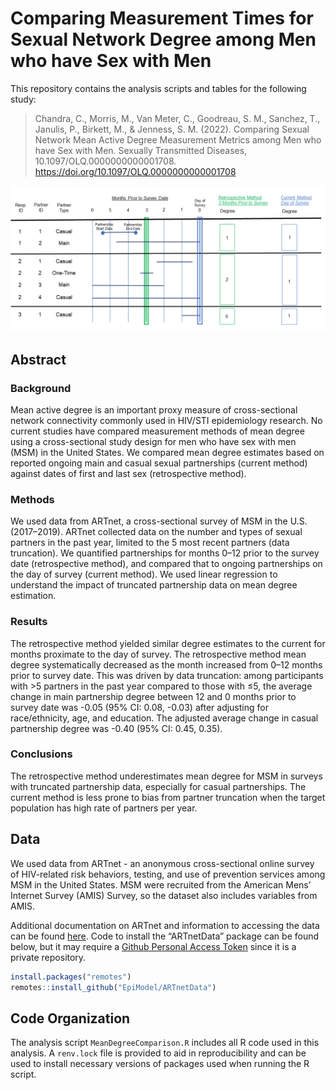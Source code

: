 # Comparing Measurement Times for Sexual Network Degree among Men who have Sex with Men


This repository contains the analysis scripts and tables for the following study:

> Chandra, C., Morris, M., Van Meter, C., Goodreau, S. M., Sanchez, T., Janulis, P., Birkett, M., & Jenness, S. M. (2022). Comparing Sexual Network Mean Active Degree Measurement Metrics among Men who have Sex with Men. Sexually Transmitted Diseases, 10.1097/OLQ.0000000000001708. https://doi.org/10.1097/OLQ.0000000000001708

<img src="https://github.com/EpiModel/Mean-Degree-Analysis/blob/master/Figures/Figure1.png">

## Abstract

### Background

Mean active degree is an important proxy measure of cross-sectional network connectivity commonly used in HIV/STI epidemiology research. No current studies have compared measurement methods of mean degree using a cross-sectional study design for men who have sex with men (MSM) in the United States. We compared mean degree estimates based on reported ongoing main and casual sexual partnerships (current method) against dates of first and last sex (retrospective method).

### Methods

We used data from ARTnet, a cross-sectional survey of MSM in the U.S. (2017–2019). ARTnet collected data on the number and types of sexual partners in the past year, limited to the 5 most recent partners (data truncation). We quantified partnerships for months 0–12 prior to the survey date (retrospective method), and compared that to ongoing partnerships on the day of survey (current method). We used linear regression to understand the impact of truncated partnership data on mean degree estimation.

### Results

The retrospective method yielded similar degree estimates to the current for months proximate to the day of survey. The retrospective method mean degree systematically decreased as the month increased from 0–12 months prior to survey date. This was driven by data truncation: among participants with >5 partners in the past year compared to those with ≤5, the average change in main partnership degree between 12 and 0 months prior to survey date was -0.05 (95% CI:  0.08, -0.03) after adjusting for race/ethnicity, age, and education. The adjusted average change in casual partnership degree was -0.40 (95% CI:  0.45,  0.35).

### Conclusions

The retrospective method underestimates mean degree for MSM in surveys with truncated partnership data, especially for casual partnerships. The current method is less prone to bias from partner truncation when the target population has high rate of partners per year.

## Data

We used data from ARTnet - an anonymous cross-sectional online survey of HIV-related risk behaviors, testing, and use of prevention services among MSM in the United States. MSM were recruited from the American Mens’ Internet Survey (AMIS) Survey, so the dataset also includes variables from AMIS.

Additional documentation on ARTnet and information to accessing the data can be found [here](https://github.com/EpiModel/ARTnetData). Code to install the “ARTnetData” package can be found below, but it may require a [Github Personal Access Token](https://help.github.com/en/articles/creating-a-personal-access-token-for-the-command-line) since it is a private repository.

```r
install.packages("remotes")
remotes::install_github("EpiModel/ARTnetData")
```

## Code Organization

The analysis script `MeanDegreeComparison.R` includes all R code used in this analysis. A `renv.lock` file is provided to aid in reproducibility and can be used to install necessary versions of packages used when running the R script. 
